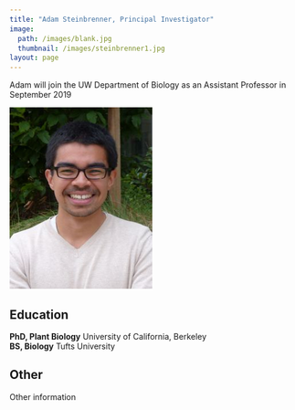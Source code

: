 ```yaml
---
title: "Adam Steinbrenner, Principal Investigator"
image: 
  path: /images/blank.jpg
  thumbnail: /images/steinbrenner1.jpg
layout: page
---
```


Adam will join the UW Department of Biology as an Assistant Professor in September 2019

[//]: # (This is a markdown comment)
[//]: # (Link to a bigger picture here, then BR CLEAR)
<img src="/images/steinbrenner2.jpg" class="align-left" alt="">
<BR CLEAR="left">

## Education

**PhD, Plant Biology** University of California, Berkeley <br>
**BS, Biology** Tufts University

## Other

Other information

</span>